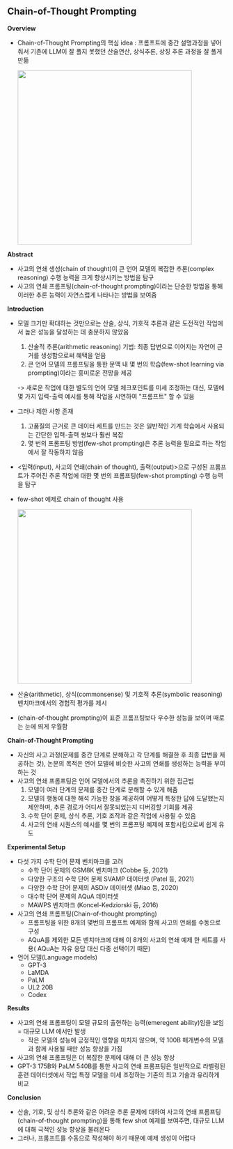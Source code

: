 ## Chain-of-Thought Prompting

**Overview**

- Chain-of-Thought Prompting의 핵심 idea : 프롬프트에 중간 설명과정을 넣어줘서 기존에 LLM이 잘 풀지 못했던 산술연산, 상식추론, 상징 추론 과정을 잘 풀게 만듦
    
    <img src="https://github.com/daunJJ/LLM_Study/assets/109944763/941e5e9a-24c2-4efd-aaeb-b3b99554382d" width="400"/>

**Abstract**

- 사고의 연쇄 생성(chain of thought)이 큰 언어 모델의 복잡한 추론(complex reasoning) 수행 능력을 크게 향상시키는 방법을 탐구
- 사고의 연쇄 프롬프팅(chain-of-thought prompting)이라는 단순한 방법을 통해 이러한 추론 능력이 자연스럽게 나타나는 방법을 보여줌

**Introduction**

- 모델 크기만 확대하는 것만으로는 산술, 상식, 기호적 추론과 같은 도전적인 작업에서 높은 성능을 달성하는 데 충분하지 않았음
    1. 산술적 추론(arithmetic reasoning) 기법: 최종 답변으로 이어지는 자연어 근거를 생성함으로써 혜택을 얻음
    2. 큰 언어 모델의 프롬프팅을 통한 문맥 내 몇 번의 학습(few-shot learning via prompting)이라는 흥미로운 전망을 제공
  
  ->  새로운 작업에 대한 별도의 언어 모델 체크포인트를 미세 조정하는 대신, 모델에 몇 가지 입력-출력 예시를 통해 작업을 시연하여 "프롬프트" 할 수 있음

- 그러나 제한 사항 존재
    1.  고품질의 근거로 큰 데이터 세트를 만드는 것은 일반적인 기계 학습에서 사용되는 간단한 입력-출력 쌍보다 훨씬 복잡
    2. 몇 번의 프롬프팅 방법(few-shot prompting)은 추론 능력을 필요로 하는 작업에서 잘 작동하지 않음 
- <입력(input), 사고의 연쇄(chain of thought), 출력(output)>으로 구성된 프롬프트가 주어진 추론 작업에 대한 몇 번의 프롬프팅(few-shot prompting) 수행 능력을 탐구
- few-shot 예제로 chain of thought 사용
  
    <img src="https://github.com/daunJJ/LLM_Study/assets/109944763/ee0b2e1d-406e-46ce-8f4e-109a07ef48a4" width="400"/>
    
- 산술(arithmetic), 상식(commonsense) 및 기호적 추론(symbolic reasoning) 벤치마크에서의 경험적 평가를 제시
- (chain-of-thought prompting)이 표준 프롬프팅보다 우수한 성능을 보이며 때로는 눈에 띄게 우월함

**Chain-of-Thought Prompting**

- 자신의 사고 과정(문제를 중간 단계로 분해하고 각 단계를 해결한 후 최종 답변을 제공하는 것), 논문의 목적은 언어 모델에 비슷한 사고의 연쇄를 생성하는 능력을 부여하는 것
- 사고의 연쇄 프롬프팅은 언어 모델에서의 추론을 촉진하기 위한 접근법
    1. 모델이 여러 단계의 문제를 중간 단계로 분해할 수 있게 해줌
    2. 모델의 행동에 대한 해석 가능한 창을 제공하여 어떻게 특정한 답에 도달했는지 제안하며, 추론 경로가 어디서 잘못되었는지 디버깅할 기회를 제공
    3. 수학 단어 문제, 상식 추론, 기호 조작과 같은 작업에 사용될 수 있음
    4. 사고의 연쇄 시퀀스의 예시를 몇 번의 프롬프팅 예제에 포함시킴으로써 쉽게 유도

**Experimental Setup**

- 다섯 가지 수학 단어 문제 벤치마크를 고려
    -  수학 단어 문제의 GSM8K 벤치마크 (Cobbe 등, 2021)
    -  다양한 구조의 수학 단어 문제 SVAMP 데이터셋 (Patel 등, 2021)
    -  다양한 수학 단어 문제의 ASDiv 데이터셋 (Miao 등, 2020)
    -  대수학 단어 문제의 AQuA 데이터셋
    -  MAWPS 벤치마크 (Koncel-Kedziorski 등, 2016)
- 사고의 연쇄 프롬프팅(Chain-of-thought prompting)
    - 프롬프팅을 위한 8개의 몇번의 프롬프트 예제와 함께 사고의 연쇄를 수동으로 구성
    - AQuA를 제외한 모든 벤치마크에 대해 이 8개의 사고의 연쇄 예제 한 세트를 사용( AQuA는 자유 응답 대신 다중 선택이기 때문)
- 언어 모델(Language models)
    - GPT-3
    - LaMDA
    - PaLM
    - UL2 20B
    - Codex

**Results**

- 사고의 연쇄 프롬프팅이 모델 규모의 출현하는 능력(emeregent ability)임을 보임 = 대규모 LLM 에서만 발생
    - 작은 모델의 성능에 긍정적인 영향을 미치지 않으며, 약 100B 매개변수의 모델과 함께 사용될 때만 성능 향상을 가짐
- 사고의 연쇄 프롬프팅은 더 복잡한 문제에 대해 더 큰 성능 향상
- GPT-3 175B와 PaLM 540B를 통한 사고의 연쇄 프롬프팅은 일반적으로 라벨링된 훈련 데이터셋에서 작업 특정 모델을 미세 조정하는 기존의 최고 기술과 유리하게 비교

**Conclusion**

- 산술, 기호, 및 상식 추론와 같은 어려운 추론 문제에 대하여 사고의 연쇄 프롬프팅(chain-of-thought prompting)을 통해 few shot 예제를 보여주면, 대규모 LLM에 대해 극적인 성능 향상을 불러온다
- 그러나, 프롬프트를 수동으로 작성해야 하기 때문에 예제 생성이 어렵다
